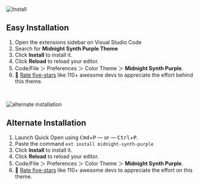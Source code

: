 ![Install](https://raw.githubusercontent.com/adamhmid/midnight-synth-purple-vscode/main/images/4_install.png)

## Easy Installation

1. Open the extensions sidebar on Visual Studio Code
2. Search for **Midnight Synth Purple Theme**
3. Click **Install** to install it.
4. Click **Reload** to reload your editor.
5. Code/File ＞ Preferences ＞ Color Theme ＞ **Midnight Synth Purple**.
6. 🌟 [Rate five-stars](https://marketplace.visualstudio.com/items?itemName=adamhmid.midnight-synth-purple&ssr=false#review-details) like 110+ awesome devs to appreciate the effort behind this theme.

<br>

![alternate installation](https://raw.githubusercontent.com/adamhmid/midnight-synth-purple-vscode/main/images/5_alternate_installation.png)

## Alternate Installation

1. Launch Quick Open using <kbd>Cmd</kbd>+<kbd>P</kbd> — or — <kbd>Ctrl</kbd>+<kbd>P</kbd>.
2. Paste the command `ext install midnight-synth-purple`
3. Click **Install** to install it.
4. Click **Reload** to reload your editor.
5. Code/File ＞ Preferences ＞ Color Theme ＞ **Midnight Synth Purple**.
6. 🌟 [Rate five-stars](https://marketplace.visualstudio.com/items?itemName=adamhmid.midnight-synth-purple&ssr=false#review-details) like 110+ awesome devs to appreciate the effort on this theme.

<br>

